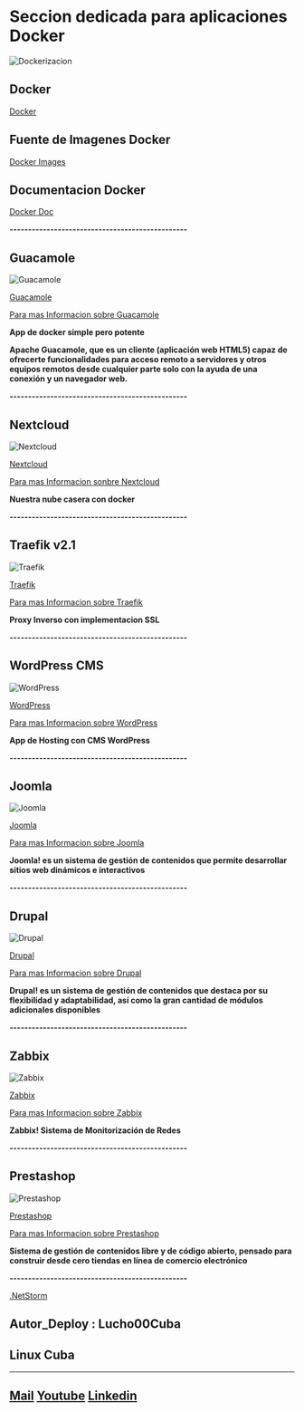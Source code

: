 
# Seccion dedicada para aplicaciones Docker 

![Dockerizacion](https://hdwallpaperim.com/wp-content/uploads/2017/08/25/461265-docker-containers.jpg)

## Docker

[Docker](https://www.docker.com/)

## Fuente de Imagenes Docker

[Docker Images](https://hub.docker.com/)

## Documentacion Docker

[Docker Doc](https://docs.docker.com/)

**------------------------------------------------**

## Guacamole

![Guacamole](https://www.linuxadictos.com/wp-content/uploads/apache-guacamole-logo.jpg)

[Guacamole](https://github.com/Lucho00Cuba/Docker/tree/main/Guacamole)

[Para mas Informacion sobre Guacamole](https://guacamole.apache.org/)

**App de docker simple pero potente**

**Apache Guacamole, que es un cliente (aplicación web HTML5) capaz de ofrecerte funcionalidades para acceso remoto a servidores y otros equipos remotos desde cualquier parte solo con la ayuda de una conexión y un navegador web.**

**------------------------------------------------**

## Nextcloud

![Nextcloud](https://linuxnews.de/wp-content/uploads/2017/09/nextcloud_logo-703x380.png)

[Nextcloud](https://github.com/Lucho00Cuba/Docker/tree/main/Nextcloud)

[Para mas Informacion sonbre Nextcloud](https://nextcloud.com/)

**Nuestra nube casera con docker**

**------------------------------------------------**

## Traefik v2.1

![Traefik](https://roocket.ir/public/images/2019/11/3/reverse-proxy-traefik.png)

[Traefik](https://github.com/Lucho00Cuba/Docker/tree/main/Traefik)

[Para mas Informacion sobre Traefik](https://traefik.io/traefik/)

**__Proxy Inverso con implementacion SSL__**

**------------------------------------------------**

## WordPress CMS

![WordPress](https://blog.hdwallsource.com/wp-content/uploads/2018/02/wordpress-logo-wallpaper-62785-64776-hd-wallpapers.jpg.png)

[WordPress](https://github.com/Lucho00Cuba/Docker/tree/main/Wordpress)

[Para mas Informacion sobre WordPress](https://es.wikipedia.org/wiki/WordPress)

**App de Hosting con CMS WordPress**


**------------------------------------------------**

## Joomla

![Joomla](https://nakedsecurity.sophos.com/wp-content/uploads/sites/2/2017/09/joomla.png?w=775)

[Joomla](https://github.com/Lucho00Cuba/Docker/tree/main/Joomla)

[Para mas Informacion sobre Joomla](https://www.joomla.org/)

**Joomla! es un sistema de gestión de contenidos que permite desarrollar sitios web dinámicos e interactivos**

**------------------------------------------------**

## Drupal

![Drupal](http://3.bp.blogspot.com/-qpidQPgQCxA/VJXdc9xPp4I/AAAAAAAAHqI/2DYnLi3l_u4/s1600/Logo%2BDrupal.png)

[Drupal](https://github.com/Lucho00Cuba/Docker/tree/main/Drupal)

[Para mas Informacion sobre Drupal](https://www.drupal.org/)

**Drupal! es un sistema de gestión de contenidos que destaca por su flexibilidad y adaptabilidad, así como la gran cantidad de módulos adicionales disponibles**

**------------------------------------------------**

## Zabbix

![Zabbix](https://upload.wikimedia.org/wikipedia/commons/b/bf/Zabbix_logo.png)

[Zabbix](https://github.com/Lucho00Cuba/Docker/tree/main/Zabbix)

[Para mas Informacion sobre Zabbix](https://www.zabbix.com//)

**Zabbix! Sistema de Monitorización de Redes**

**------------------------------------------------**

## Prestashop

![Prestashop](https://javajan.es/wp-content/uploads//2019/08/prestashop-telemaco-1024x534.jpg)

[Prestashop](https://github.com/Lucho00Cuba/Docker/tree/main/Prestashop)

[Para mas Informacion sobre Prestashop](https://www.prestashop.com/es)

**Sistema de gestión de contenidos libre y de código abierto, pensado para construir desde cero tiendas en línea de comercio electrónico**

**------------------------------------------------**

[.NetStorm](https://github.com/Lucho00Cuba/Docker/blob/main/push.txt)

## Autor_Deploy : Lucho00Cuba
## Linux Cuba

---
[Mail](lomv0209@gmail.com)
[Youtube](https://www.youtube.com/channel/UCledsaFq1uBeyGbmxzSG_4Q)
[Linkedin](https://www.linkedin.com/in/luis-octavio-mota-verdasco-sys-admin/)
---